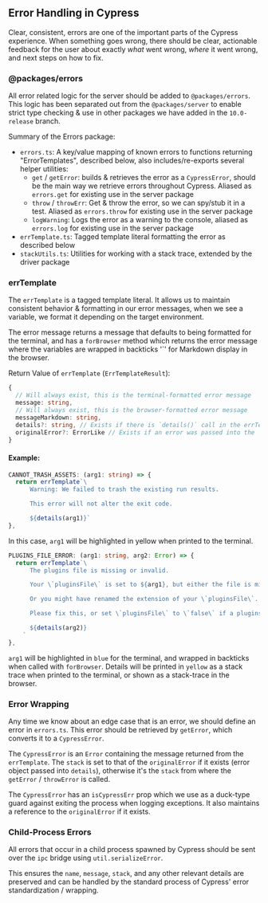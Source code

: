 ## Error Handling in Cypress

Clear, consistent, errors are one of the important parts of the Cypress experience. When something goes wrong, there should be clear, actionable feedback for the user about exactly *what* went wrong, *where* it went wrong, and next steps on how to fix.

### @packages/errors

All error related logic for the server should be added to `@packages/errors`. This logic has been separated out from the `@packages/server` to enable strict type checking & use in other packages we have added in the `10.0-release` branch.

Summary of the Errors package:

- `errors.ts`: A key/value mapping of known errors to functions returning "ErrorTemplates", described below, also includes/re-exports several helper utilities: 
  - `get` / `getError`: builds & retrieves the error as a `CypressError`, should be the main way we retrieve errors throughout Cypress. Aliased as `errors.get` for existing use in the server package
  - `throw` / `throwErr`: Get & throw the error, so we can spy/stub it in a test. Aliased as `errors.throw` for existing use in the server package
  - `logWarning`: Logs the error as a warning to the console, aliased as `errors.log` for existing use in the server package
- `errTemplate.ts`: Tagged template literal formatting the error as described below
- `stackUtils.ts`: Utilities for working with a stack trace, extended by the driver package

### errTemplate

The `errTemplate` is a tagged template literal. It allows us to maintain consistent behavior & formatting in our error messages, when we see a variable, we format it depending on the target environment.

The error message returns a message that defaults to being formatted for the terminal, and has a `forBrowser` method which returns the error message where the variables are wrapped in backticks '`' for Markdown display in the browser.

Return Value of `errTemplate` (`ErrTemplateResult`):

```ts
{
  // Will always exist, this is the terminal-formatted error message
  message: string, 
  // Will always exist, this is the browser-formatted error message
  messageMarkdown: string, 
  details?: string, // Exists if there is `details()` call in the errTemplate
  originalError?: ErrorLike // Exists if an error was passed into the `details()`
}
```

#### Example:

```ts
CANNOT_TRASH_ASSETS: (arg1: string) => {
  return errTemplate`\
      Warning: We failed to trash the existing run results.

      This error will not alter the exit code.

      ${details(arg1)}`
},  
```

In this case, `arg1` will be highlighted in yellow when printed to the terminal.


```ts
PLUGINS_FILE_ERROR: (arg1: string, arg2: Error) => {
  return errTemplate`\
      The plugins file is missing or invalid.

      Your \`pluginsFile\` is set to ${arg1}, but either the file is missing, it contains a syntax error, or threw an error when required. The \`pluginsFile\` must be a \`.js\`, \`.ts\`, or \`.coffee\` file.

      Or you might have renamed the extension of your \`pluginsFile\`. If that's the case, restart the test runner.

      Please fix this, or set \`pluginsFile\` to \`false\` if a plugins file is not necessary for your project.

      ${details(arg2)}
    `
},
```

`arg1` will be highlighted in `blue` for the terminal, and wrapped in backticks when called with `forBrowser`. Details will be printed in `yellow` as a stack trace when printed to the terminal, or shown as a stack-trace in the browser.

### Error Wrapping

Any time we know about an edge case that is an error, we should define an error in `errors.ts`. This error should be retrieved by `getError`, which converts it to a `CypressError`. 

The `CypressError` is an `Error` containing the message returned from the `errTemplate`. The `stack` is set to that of the `originalError` if it exists (error object passed into `details`), otherwise it's the `stack` from where the `getError` / `throwError` is called.


The `CypressError` has an `isCypressErr` prop which we use as a duck-type guard against exiting the process when logging exceptions. It also maintains a reference to the `originalError` if it exists.

### Child-Process Errors

All errors that occur in a child process spawned by Cypress should be sent over the `ipc` bridge using `util.serializeError`. 

This ensures the `name`, `message`, `stack`, and any other relevant details are preserved and can be handled by the standard process of Cypress' error standardization / wrapping.

